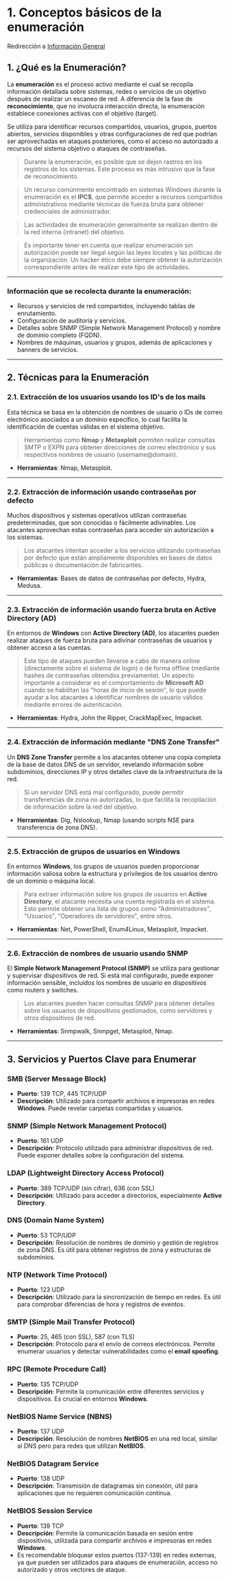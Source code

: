 # 1. Conceptos básicos de la enumeración

Redirección a [Información General](https://github.com/ThePenguin304/CEHv12-Notas/blob/main/Modulos/Modulo%204/%230%20Info%20general.md)

## 1. ¿Qué es la Enumeración?

La **enumeración** es el proceso activo mediante el cual se recopila información detallada sobre sistemas, redes o servicios de un objetivo después de realizar un escaneo de red. A diferencia de la fase de **reconocimiento**, que no involucra interacción directa, la enumeración establece conexiones activas con el objetivo (target).

Se utiliza para identificar recursos compartidos, usuarios, grupos, puertos abiertos, servicios disponibles y otras configuraciones de red que podrían ser aprovechadas en ataques posteriores, como el acceso no autorizado a recursos del sistema objetivo o ataques de contraseñas.

> Durante la enumeración, es posible que se dejen rastros en los registros de los sistemas. Este proceso es más intrusivo que la fase de reconocimiento.

> Un recurso comúnmente encontrado en sistemas Windows durante la enumeración es el **IPC$**, que permite acceder a recursos compartidos administrativos mediante técnicas de fuerza bruta para obtener credenciales de administrador.

> Las actividades de enumeración generalmente se realizan dentro de la red interna (intranet) del objetivo.

> Es importante tener en cuenta que realizar enumeración sin autorización puede ser ilegal según las leyes locales y las políticas de la organización. Un hacker ético debe siempre obtener la autorización correspondiente antes de realizar este tipo de actividades.

---

### Información que se recolecta durante la enumeración:
- Recursos y servicios de red compartidos, incluyendo tablas de enrutamiento.
- Configuración de auditoría y servicios.
- Detalles sobre SNMP (Simple Network Management Protocol) y nombre de dominio completo (FQDN).
- Nombres de máquinas, usuarios y grupos, además de aplicaciones y banners de servicios.

---

## 2. Técnicas para la Enumeración

### 2.1. Extracción de los usuarios usando los ID's de los mails

Esta técnica se basa en la obtención de nombres de usuario o IDs de correo electrónico asociados a un dominio específico, lo cual facilita la identificación de cuentas válidas en el sistema objetivo.

> Herramientas como **Nmap** y **Metasploit** permiten realizar consultas SMTP o EXPN para obtener direcciones de correo electrónico y sus respectivos nombres de usuario (username@domain).

- **Herramientas**: Nmap, Metasploit.

---

### 2.2. Extracción de información usando contraseñas por defecto

Muchos dispositivos y sistemas operativos utilizan contraseñas predeterminadas, que son conocidas o fácilmente adivinables. Los atacantes aprovechan estas contraseñas para acceder sin autorización a los sistemas.

> Los atacantes intentan acceder a los servicios utilizando contraseñas por defecto que están ampliamente disponibles en bases de datos públicas o documentación de fabricantes.

- **Herramientas**: Bases de datos de contraseñas por defecto, Hydra, Medusa.

---

### 2.3. Extracción de información usando fuerza bruta en Active Directory (AD)

En entornos de **Windows** con **Active Directory (AD)**, los atacantes pueden realizar ataques de fuerza bruta para adivinar contraseñas de usuarios y obtener acceso a las cuentas.

> Este tipo de ataques pueden llevarse a cabo de manera online (directamente sobre el sistema de login) o de forma offline (mediante hashes de contraseñas obtenidos previamente). Un aspecto importante a considerar es el comportamiento de **Microsoft AD** cuando se habilitan las "horas de inicio de sesión", lo que puede ayudar a los atacantes a identificar nombres de usuario válidos mediante errores de autenticación.

- **Herramientas**: Hydra, John the Ripper, CrackMapExec, Impacket.

---

### 2.4. Extracción de información mediante "DNS Zone Transfer"

Un **DNS Zone Transfer** permite a los atacantes obtener una copia completa de la base de datos DNS de un servidor, revelando información sobre subdominios, direcciones IP y otros detalles clave de la infraestructura de la red.

> Si un servidor DNS está mal configurado, puede permitir transferencias de zona no autorizadas, lo que facilita la recopilación de información sobre la red del objetivo.

- **Herramientas**: Dig, Nslookup, Nmap (usando scripts NSE para transferencia de zona DNS).

---

### 2.5. Extracción de grupos de usuarios en Windows

En entornos **Windows**, los grupos de usuarios pueden proporcionar información valiosa sobre la estructura y privilegios de los usuarios dentro de un dominio o máquina local.

> Para extraer información sobre los grupos de usuarios en **Active Directory**, el atacante necesita una cuenta registrada en el sistema. Esto permite obtener una lista de grupos como "Administradores", "Usuarios", "Operadores de servidores", entre otros.

- **Herramientas**: Net, PowerShell, Enum4Linux, Metasploit, Impacket.

---

### 2.6. Extracción de nombres de usuario usando SNMP

El **Simple Network Management Protocol (SNMP)** se utiliza para gestionar y supervisar dispositivos de red. Si está mal configurado, puede exponer información sensible, incluidos los nombres de usuario en dispositivos como routers y switches.

> Los atacantes pueden hacer consultas SNMP para obtener detalles sobre los usuarios de dispositivos gestionados, como servidores y otros dispositivos de red.

- **Herramientas**: Snmpwalk, Snmpget, Metasploit, Nmap.

---

## 3. Servicios y Puertos Clave para Enumerar

### SMB (Server Message Block)
- **Puerto**: 139 TCP, 445 TCP/UDP
- **Descripción**: Utilizado para compartir archivos e impresoras en redes **Windows**. Puede revelar carpetas compartidas y usuarios.

### SNMP (Simple Network Management Protocol)
- **Puerto**: 161 UDP
- **Descripción**: Protocolo utilizado para administrar dispositivos de red. Puede exponer detalles sobre la configuración del sistema.

### LDAP (Lightweight Directory Access Protocol)
- **Puerto**: 389 TCP/UDP (sin cifrar), 636 (con SSL)
- **Descripción**: Utilizado para acceder a directorios, especialmente **Active Directory**.

### DNS (Domain Name System)
- **Puerto**: 53 TCP/UDP
- **Descripción**: Resolución de nombres de dominio y gestión de registros de zona DNS. Es útil para obtener registros de zona y estructuras de subdominios.

### NTP (Network Time Protocol)
- **Puerto**: 123 UDP
- **Descripción**: Utilizado para la sincronización de tiempo en redes. Es útil para comprobar diferencias de hora y registros de eventos.

### SMTP (Simple Mail Transfer Protocol)
- **Puerto**: 25, 465 (con SSL), 587 (con TLS)
- **Descripción**: Protocolo para el envío de correos electrónicos. Permite enumerar usuarios y detectar vulnerabilidades como el **email spoofing**.

### RPC (Remote Procedure Call)
- **Puerto**: 135 TCP/UDP
- **Descripción**: Permite la comunicación entre diferentes servicios y dispositivos. Es crucial en entornos **Windows**.

### NetBIOS Name Service (NBNS)
- **Puerto**: 137 UDP
- **Descripción**: Resolución de nombres **NetBIOS** en una red local, similar al DNS pero para redes que utilizan **NetBIOS**.

### NetBIOS Datagram Service
- **Puerto**: 138 UDP
- **Descripción**: Transmisión de datagramas sin conexión, útil para aplicaciones que no requieren comunicación continua.

### NetBIOS Session Service
- **Puerto**: 139 TCP
- **Descripción**: Permite la comunicación basada en sesión entre dispositivos, utilizada para compartir archivos e impresoras en redes **Windows**.
- Es recomendable bloquear estos puertos (137-139) en redes externas, ya que pueden ser utilizados para ataques de enumeración, acceso no autorizado y otros vectores de ataque.
